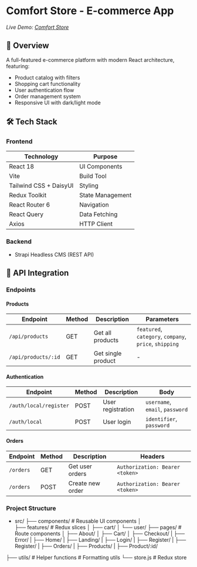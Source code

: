 # Comfort Store - E-commerce App

_Live Demo: [Comfort Store](https://comfort-ecomm.netlify.app/)_

## 📌 Overview

A full-featured e-commerce platform with modern React architecture, featuring:

- Product catalog with filters
- Shopping cart functionality
- User authentication flow
- Order management system
- Responsive UI with dark/light mode

## 🛠 Tech Stack

### Frontend

| Technology             | Purpose          |
| ---------------------- | ---------------- |
| React 18               | UI Components    |
| Vite                   | Build Tool       |
| Tailwind CSS + DaisyUI | Styling          |
| Redux Toolkit          | State Management |
| React Router 6         | Navigation       |
| React Query            | Data Fetching    |
| Axios                  | HTTP Client      |

### Backend

- Strapi Headless CMS (REST API)

## 🔌 API Integration

### Endpoints

#### Products

| Endpoint            | Method | Description        | Parameters                                             |
| ------------------- | ------ | ------------------ | ------------------------------------------------------ |
| `/api/products`     | GET    | Get all products   | `featured`, `category`, `company`, `price`, `shipping` |
| `/api/products/:id` | GET    | Get single product | -                                                      |

#### Authentication

| Endpoint               | Method | Description       | Body                            |
| ---------------------- | ------ | ----------------- | ------------------------------- |
| `/auth/local/register` | POST   | User registration | `username`, `email`, `password` |
| `/auth/local`          | POST   | User login        | `identifier`, `password`        |

#### Orders

| Endpoint  | Method | Description      | Headers                         |
| --------- | ------ | ---------------- | ------------------------------- |
| `/orders` | GET    | Get user orders  | `Authorization: Bearer <token>` |
| `/orders` | POST   | Create new order | `Authorization: Bearer <token>` |

### Project Structure

- src/
  ├── components/ # Reusable UI components
  │  
  ├── features/ # Redux slices
  │ ├── cart/
  │ └── user/
  ├── pages/ # Route components
  │ ├── About/
  │ ├── Cart/
  │ ├── Checkout/
  | ├── Error/
  | ├── Home/
  | ├── Landing/
  | ├── Login/
  | ├── Register/
  | ├── Register/
  | ├── Orders/
  | ├── Products/
  | ├── Product/:id/

├── utils/ # Helper functions # Formatting utils
└── store.js # Redux store
